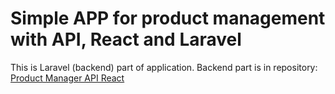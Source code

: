 # Simple APP for product management with API, React and Laravel

This is Laravel (backend) part of application. Backend part is in repository:
[Product Manager API React](https://github.com/RKEndToEnd/Product-Manager-API-React)
